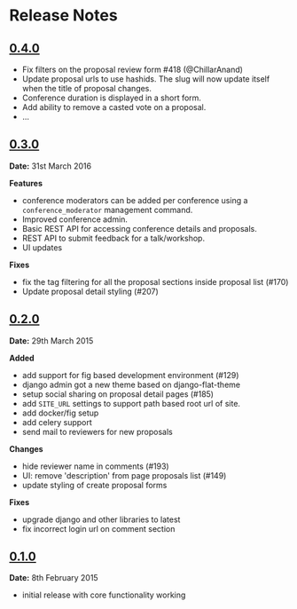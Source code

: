 # Release Notes

## [0.4.0][0.4.0]

- Fix filters on the proposal review form #418 (@ChillarAnand)
- Update proposal urls to use hashids. The slug will now update itself when the title of proposal changes.
- Conference duration is displayed in a short form.
- Add ability to remove a casted vote on a proposal.
- ...

## [0.3.0][0.3.0]

__Date:__ 31st March 2016

__Features__

- conference moderators can be added per conference using a `conference_moderator` management command.
- Improved conference admin.
- Basic REST API for accessing conference details and proposals.
- REST API to submit feedback for a talk/workshop.
- UI updates  

__Fixes__
-  fix the tag filtering for all the proposal sections inside proposal list (#170)
- Update proposal detail styling (#207)


## [0.2.0][0.2.0]

__Date:__ 29th March 2015

__Added__
- add support for fig based development environment (#129)
- django admin got a new theme based on django-flat-theme
- setup social sharing on proposal detail pages (#185)
- add `SITE_URL` settings to support path based root url of site. 
- add docker/fig setup
- add celery support
- send mail to reviewers for new proposals

__Changes__
- hide reviewer name in comments (#193)
- UI: remove 'description' from page proposals list (#149)
- update styling of create proposal forms

__Fixes__
- upgrade django and other libraries to latest
- fix incorrect login url on comment section

## [0.1.0]

__Date:__ 8th February 2015

- initial release with core functionality working

[0.4.0]: https://github.com/pythonindia/junction/compare/0.3.0...master
[0.3.0]: https://github.com/pythonindia/junction/compare/0.2.0...0.3.0
[0.2.0]: https://github.com/pythonindia/junction/compare/0.1.0...0.2.0
[0.1.0]: https://github.com/pythonindia/junction/issues?q=milestone%3A%22release+0.1.0+-+initial+release%22

<!-- autolinks #12 to an github issue -->
<script src="https://padolsey.github.io/findAndReplaceDOMText/src/findAndReplaceDOMText.js"></script>
<script>
    var repo = 'pythonindia/junction';
    findAndReplaceDOMText(document.querySelector('[role="main"]'), {
      find: /#(\d+)/g,
      replace: function(portion, match){
        var el = document.createElement("a");
        el.setAttribute('href', 'http://github.com/'+ repo +'/issues/'+ match[1]);
        el.setAttribute('target', '_blank');
        el.innerHTML = portion.text;
        return el;
        }
    });
</script>
